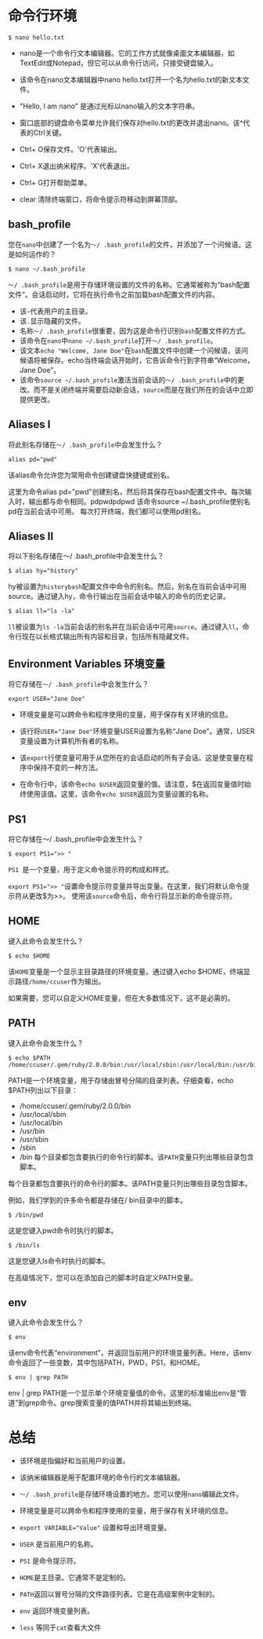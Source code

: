 # 命令行环境
```shell
$ nano hello.txt
```
- nano是一个命令行文本编辑器。它的工作方式就像桌面文本编辑器，如TextEdit或Notepad，但它可以从命令行访问，只接受键盘输入。

- 该命令在nano文本编辑器中nano hello.txt打开一个名为hello.txt的新文本文件。
- "Hello, I am nano" 是通过光标以nano输入的文本字符串。
- 窗口底部的键盘命令菜单允许我们保存对hello.txt的更改并退出nano。该^代表的Ctrl关键。

- Ctrl+ O保存文件。'O'代表输出。
- Ctrl+ X退出纳米程序。'X'代表退出。
- Ctrl+ G打开帮助菜单。
- clear 清除终端窗口，将命令提示符移动到屏幕顶部。

## bash_profile

您在`nano`中创建了一个名为`〜/ .bash_profile`的文件，并添加了一个问候语。这是如何运作的？

```shell
$ nano ~/.bash_profile
```
`〜/ .bash_profile`是用于存储环境设置的文件的名称。它通常被称为“bash配置文件”。会话启动时，它将在执行命令之前加载bash配置文件的内容。

- 该`~`代表用户的主目录。
- 该`.`显示隐藏的文件。
- 名称`〜/ .bash_profile`很重要，因为这是命令行识别`bash`配置文件的方式。
- 该命令在`nano`中`nano ~/.bash_profile`打开`〜/ .bash_profile`。
- 该文本`echo "Welcome, Jane Doe"`在`bash`配置文件中创建一个问候语，该问候语将被保存。echo当终端会话开始时，它告诉命令行到字符串“Welcome，Jane Doe”。
- 该命令`source ~/.bash_profile`激活当前会话的`〜/ .bash_profile`中的更改。而不是关闭终端并需要启动新会话，`source`而是在我们所在的会话中立即提供更改。

## Aliases I

将此别名存储在`〜/ .bash_profile`中会发生什么？

```shell
alias pd="pwd"
```
该alias命令允许您为常用命令创建键盘快捷键或别名。

这里为命令alias pd="pwd"创建别名，然后将其保存在bash配置文件中。每次输入时，输出都与命令相同。pdpwdpdpwd
该命令source ~/.bash_profile使别名pd在当前会话中可用。
每次打开终端，我们都可以使用pd别名。


## Aliases II
将以下别名存储在〜/ .bash_profile中会发生什么？

```shell
$ alias hy="history"
```
hy被设置为`historybash`配置文件中命令的别名。然后，别名在当前会话中可用source。通过键入hy，命令行输出在当前会话中输入的命令的历史记录。

```shell
$ alias ll="ls -la"
```
`ll`被设置为`ls -la`当前会话的别名并在当前会话中可用`source`。通过键入`ll`，命令行现在以长格式输出所有内容和目录，包括所有隐藏文件。

## Environment Variables 环境变量
将它存储在`〜/ .bash_profile`中会发生什么？
```shell
export USER="Jane Doe"
```

- 环境变量是可以跨命令和程序使用的变量，用于保存有关环境的信息。

- 该行将`USER="Jane Doe"`环境变量USER设置为名称“Jane Doe”。通常，USER变量设置为计算机所有者的名称。
- 该`export`行使变量可用于从您所在的会话启动的所有子会话。这是使变量在程序中保持不变的一种方法。
- 在命令行中，该命令`echo $USER`返回变量的值。请注意，$在返回变量值时始终使用该值。这里，该命令`echo $USER`返回为变量设置的名称。

## PS1
将它存储在〜/ .bash_profile中会发生什么？

```shell
$ export PS1=">> "
```
`PS1 `是一个变量，用于定义命令提示符的构成和样式。

`export PS1=">> "`设置命令提示符变量并导出变量。在这里，我们将默认命令提示符从更改$为>>。
使用该`source`命令后，命令行将显示新的命令提示符。


## HOME
键入此命令会发生什么？
```shell
$ echo $HOME
```
该`HOME`变量是一个显示主目录路径的环境变量。通过键入echo $HOME，终端显示路径`/home/ccuser`作为输出。

如果需要，您可以自定义HOME变量，但在大多数情况下，这不是必需的。

## PATH
键入此命令会发生什么？
```shell
$ echo $PATH
/home/ccuser/.gem/ruby/2.0.0/bin:/usr/local/sbin:/usr/local/bin:/usr/bin:/usr/sbin:/sbin:/bin
```
PATH是一个环境变量，用于存储由冒号分隔的目录列表。仔细查看，echo $PATH列出以下目录：

- /home/ccuser/.gem/ruby/2.0.0/bin
- /usr/local/sbin
- /usr/local/bin
- /usr/bin
- /usr/sbin
- /sbin
- /bin
每个目录都包含要执行的命令行的脚本。该`PATH`变量只列出哪些目录包含脚本。


每个目录都包含要执行的命令行的脚本。该PATH变量只列出哪些目录包含脚本。

例如，我们学到的许多命令都是存储在/ bin目录中的脚本。

```shell
$ /bin/pwd
```
这是您键入pwd命令时执行的脚本。

```shell
$ /bin/ls
```
这是您键入ls命令时执行的脚本。

在高级情况下，您可以在添加自己的脚本时自定义PATH变量。

## env

键入此命令会发生什么？
```shell
$ env
```

该env命令代表“environment”，并返回当前用户的环境变量列表。Here，该env命令返回了一些变数，其中包括PATH，PWD，PS1，和HOME。

```shell
$ env | grep PATH
```

env | grep PATH是一个显示单个环境变量值的命令。这里的标准输出env是“管道”到grep命令。grep搜索变量的值PATH并将其输出到终端。

# 总结

- 该环境是指偏好和当前用户的设置。
- 该纳米编辑器是用于配置环境的命令行的文本编辑器。

- `〜/ .bash_profile`是存储环境设置的地方。您可以使用`nano`编辑此文件。

- 环境变量是可以跨命令和程序使用的变量，用于保存有关环境的信息。

- `export VARIABLE="Value"` 设置和导出环境变量。
- `USER` 是当前用户的名称。
- `PS1` 是命令提示符。
- `HOME`是主目录。它通常不是定制的。
- `PATH`返回以冒号分隔的文件路径列表。它是在高级案例中定制的。
- `env` 返回环境变量列表。
- `less` 等同于`cat`查看大文件
